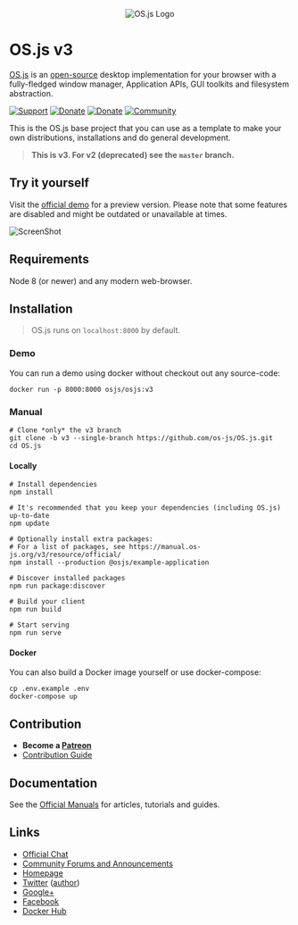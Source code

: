 <p align="center">
  <img alt="OS.js Logo" src="https://raw.githubusercontent.com/os-js/gfx/master/logo-big.png" />
</p>

# OS.js v3

[OS.js](https://www.os-js.org/) is an [open-source](https://raw.githubusercontent.com/os-js/OS.js/master/LICENSE) desktop implementation for your browser with a fully-fledged window manager, Application APIs, GUI toolkits and filesystem abstraction.

[![Support](https://img.shields.io/badge/patreon-support-orange.svg)](https://www.patreon.com/user?u=2978551&ty=h&u=2978551)
[![Donate](https://img.shields.io/badge/liberapay-donate-yellowgreen.svg)](https://liberapay.com/os-js/)
[![Donate](https://img.shields.io/badge/paypal-donate-yellow.svg)](https://www.paypal.com/cgi-bin/webscr?cmd=_donations&business=andersevenrud%40gmail%2ecom&lc=NO&currency_code=USD&bn=PP%2dDonationsBF%3abtn_donate_SM%2egif%3aNonHosted)
[![Community](https://img.shields.io/badge/join-community-green.svg)](https://community.os-js.org/)

This is the OS.js base project that you can use as a template to make your own distributions, installations and do general development.

> **This is v3. For v2 (deprecated) see the `master` branch.**

## Try it yourself

Visit the [official demo](https://demo.os-js.org/v3/) for a preview version. Please note that some features are disabled and might be outdated or unavailable at times.

![ScreenShot](https://www.os-js.org/screenshot.png)

## Requirements

Node 8 (or newer) and any modern web-browser.

## Installation

> OS.js runs on `localhost:8000` by default.

### Demo

You can run a demo using docker without checkout out any source-code:

```
docker run -p 8000:8000 osjs/osjs:v3
```

### Manual

```
# Clone *only* the v3 branch
git clone -b v3 --single-branch https://github.com/os-js/OS.js.git
cd OS.js
```

#### Locally

```
# Install dependencies
npm install

# It's recommended that you keep your dependencies (including OS.js) up-to-date
npm update

# Optionally install extra packages:
# For a list of packages, see https://manual.os-js.org/v3/resource/official/
npm install --production @osjs/example-application

# Discover installed packages
npm run package:discover

# Build your client
npm run build

# Start serving
npm run serve
```

#### Docker

You can also build a Docker image yourself or use docker-compose:

```
cp .env.example .env
docker-compose up
```

## Contribution

* **Become a [Patreon](https://www.patreon.com/user?u=2978551&ty=h&u=2978551)**
* [Contribution Guide](https://github.com/os-js/OS.js/blob/v3/CONTRIBUTING.md)

## Documentation

See the [Official Manuals](https://manual.os-js.org/v3/) for articles, tutorials and guides.

## Links

* [Official Chat](https://gitter.im/os-js/OS.js)
* [Community Forums and Announcements](https://community.os-js.org/)
* [Homepage](https://os-js.org/)
* [Twitter](https://twitter.com/osjsorg) ([author](https://twitter.com/andersevenrud))
* [Google+](https://plus.google.com/b/113399210633478618934/113399210633478618934)
* [Facebook](https://www.facebook.com/os.js.org)
* [Docker Hub](https://hub.docker.com/u/osjs/)
